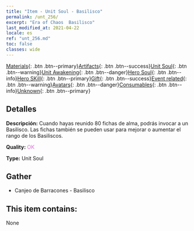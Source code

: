 ```yaml
---
title: "Item - Unit Soul - Basilisco"
permalink: /unt_256/
excerpt: "Era of Chaos  Basilisco"
last_modified_at: 2021-04-22
locale: es
ref: "unt_256.md"
toc: false
classes: wide
---
```

 [Materials](/ItemsES/){: .btn .btn--primary}[Artifacts](/ItemsES/Artifacts/){: .btn .btn--success}[Unit Soul](/ItemsES/UnitSoul/){: .btn .btn--warning}[Unit Awakening](/ItemsES/UnitAwakening/){: .btn .btn--danger}[Hero Soul](/ItemsES/HeroSoul/){: .btn .btn--info}[Hero SKill](/ItemsES/HeroSkill/){: .btn .btn--primary}[Gift](/ItemsES/Gift/){: .btn .btn--success}[Event related](/ItemsES/Events/){: .btn .btn--warning}[Avatars](/ItemsES/Avatars/){: .btn .btn--danger}[Consumables](/ItemsES/Consumables/){: .btn .btn--info}[Unknown](/ItemsES/Unknown/){: .btn .btn--primary}

## Detalles
 **Descripción:** Cuando hayas reunido 80 fichas de alma, podrás invocar a un Basilisco. Las fichas también se pueden usar para mejorar o aumentar el rango de los Basiliscos.

 **Quality:** <span style="color: #DA70D6">OK</span>

 **Type:** Unit Soul

## Gather

*    Canjeo de Barracones - Basilisco 

## This item contains:

  None

